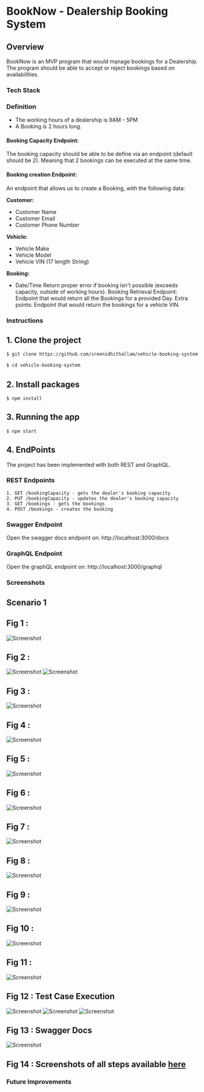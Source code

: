 # BookNow - Dealership Booking System

## Overview
BookNow is an MVP program that would manage bookings for a Dealership. The program should be able to accept or reject bookings based on availabilities.

### Tech Stack


### Definition
- The working hours of a dealership is 9AM - 5PM 
- A Booking is 2 hours long. 

#### Booking Capacity Endpoint: 
The booking capacity should be able to be define via an endpoint (default should be 2). Meaning that 2 bookings can be executed at the same time. 

#### Booking creation Endpoint: 
An endpoint that allows us to create a Booking, with the following data: 

**Customer:** 
- Customer Name
- Customer Email 
- Customer Phone Number 

**Vehicle:** 
- Vehicle Make 
- Vehicle Model 
- Vehicle VIN (17 length String) 

**Booking:** 
- Date/Time 
Return proper error if booking isn't possible (exceeds capacity, outside of working hours). 
Booking Retrieval Endpoint: 
Endpoint that would return all the Bookings for a provided Day. 
Extra points: 
Endpoint that would return the bookings for a vehicle VIN.


### Instructions

## 1. Clone the project
```bash
$ git clone https://github.com/sreenidhithallam/vehicle-booking-system.git
```

```bash
$ cd vehicle-booking-system
```

## 2. Install packages


```
$ npm install
```

## 3. Running the app

```
$ npm start
```


## 4. EndPoints

The project has been implemented with both REST and GraphQL.

### REST Endpoints

    1. GET /bookingCapacity - gets the dealer's booking capacity 
    2. PUT /bookingCapacity - updates the dealer's booking capacity 
    3. GET /bookings - gets the bookings
    4. POST /bookings - creates the booking

### Swagger Endpoint
Open the swagger docs endpoint on: http://localhost:3000/docs

### GraphQL Endpoint
Open the graphQL endpoint on: http://localhost:3000/graphql



###  Screenshots


## Scenario 1 
  ## Fig 1 :  
  ![Screenshot](https://github.com/sreenidhithallam/vehicle-booking-system/blob/main/screenshots/getBookingCapacity_default.png)
  
  ## Fig 2 : 
  ![Screenshot](https://github.com/sreenidhithallam/vehicle-booking-system/blob/main/screenshots/setBookingCapacity.png)
  ![Screenshot](https://github.com/sreenidhithallam/vehicle-booking-system/blob/main/screenshots/getBookingCapacity_postUpdate.png)
   
  ## Fig 3 :  
  ![Screenshot](https://github.com/sreenidhithallam/vehicle-booking-system/blob/main/screenshots/invalidBookingCapacity.png)
 
  ## Fig 4 : 
  ![Screenshot](https://github.com/sreenidhithallam/vehicle-booking-system/blob/main/screenshots/getBookings_default.png)
 
  ## Fig 5 : 
  ![Screenshot](https://github.com/sreenidhithallam/vehicle-booking-system/blob/main/screenshots/addBooking.png)
  
  ## Fig 6 : 
  ![Screenshot](https://github.com/sreenidhithallam/vehicle-booking-system/blob/main/screenshots/getBookings_all.png)
  
  ## Fig 7 :
  ![Screenshot](https://github.com/sreenidhithallam/vehicle-booking-system/blob/main/screenshots/getBookings_bookingDateTime.png)
  
  ## Fig 8 :
  ![Screenshot](https://github.com/sreenidhithallam/vehicle-booking-system/blob/main/screenshots/invalidInputs.png)
  
  ## Fig 9 : 
  ![Screenshot](https://github.com/sreenidhithallam/vehicle-booking-system/blob/main/screenshots/invalidVehicleVIN.png)
  
  ## Fig 10 : 
  ![Screenshot](https://github.com/sreenidhithallam/vehicle-booking-system/blob/main/screenshots/outsideWorkingHours.png)
  
  ## Fig 11 : 
  ![Screenshot](https://github.com/sreenidhithallam/vehicle-booking-system/blob/main/screenshots/exceedsCapacity.png)
  
  ## Fig 12 : Test Case Execution
  ![Screenshot](https://github.com/sreenidhithallam/vehicle-booking-system/blob/main/screenshots/tests_1.png)
  ![Screenshot](https://github.com/sreenidhithallam/vehicle-booking-system/blob/main/screenshots/tests_2.png)
  ![Screenshot](https://github.com/sreenidhithallam/vehicle-booking-system/blob/main/screenshots/testCoverage.png)
    
  ## Fig 13 : Swagger Docs
  ![Screenshot](https://github.com/sreenidhithallam/vehicle-booking-system/blob/main/screenshots/swagger.png)
  
  ## Fig 14 : Screenshots of all steps available [here](https://github.com/sreenidhithallam/vehicle-booking-system/tree/main/screenshots)
  
  
###  Future Improvements
